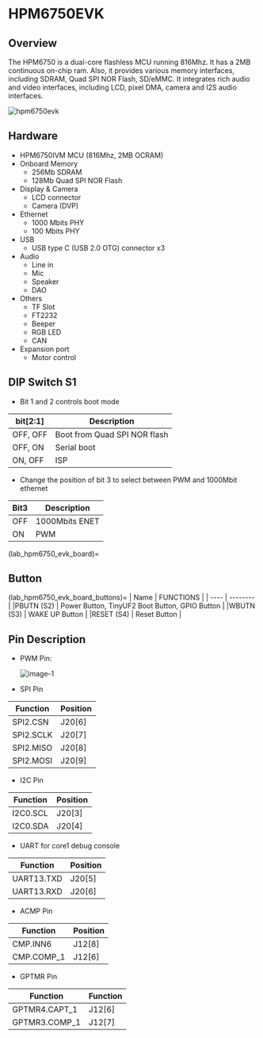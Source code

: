 # HPM6750EVK

## Overview

The HPM6750 is a dual-core flashless MCU running 816Mhz. It has a 2MB continuous on-chip ram. Also, it provides various memory interfaces, including SDRAM, Quad SPI NOR Flash, SD/eMMC. It integrates rich audio and video interfaces, including LCD, pixel DMA, camera and I2S audio interfaces.

 ![hpm6750evk](../../doc/images/boards/hpm6750evk/hpm6750evk.png "hpm6750evk")

## Hardware

- HPM6750IVM MCU (816Mhz, 2MB OCRAM)
- Onboard Memory
  - 256Mb SDRAM
  - 128Mb Quad SPI NOR Flash
- Display & Camera
  - LCD connector
  - Camera (DVP)
- Ethernet
  - 1000 Mbits PHY
  - 100 Mbits PHY
- USB
  - USB type C (USB 2.0 OTG) connector x3
- Audio
  - Line in
  - Mic
  - Speaker
  - DAO
- Others
  - TF Slot
  - FT2232
  - Beeper
  - RGB LED
  - CAN
- Expansion port
  - Motor control

## DIP Switch S1

- Bit 1 and 2 controls boot mode

| bit[2:1] | Description                  |
| -------- | ---------------------------- |
| OFF, OFF | Boot from Quad SPI NOR flash |
| OFF, ON  | Serial boot                  |
| ON, OFF  | ISP                          |

- Change the position of bit 3 to select between PWM and 1000Mbit ethernet

| Bit3 | Description    |
| ---- | -------------- |
| OFF  | 1000Mbits ENET |
| ON   | PWM            |

(lab_hpm6750_evk_board)=
## Button
(lab_hpm6750_evk_board_buttons)=
| Name | FUNCTIONS |
| ---- | -------- |
|PBUTN (S2) | Power Button, TinyUF2 Boot Button, GPIO Button |
|WBUTN (S3) | WAKE UP Button |
|RESET (S4) | Reset Button |

## Pin Description

- PWM Pin:

  ![image-1](../../doc/images/boards/hpm6750evk/hpm6750evk_pwm_output_pin.png "image-1")

- SPI Pin

| Function | Position |
| ---- | -------- |
| SPI2.CSN    | J20[6] |
| SPI2.SCLK   | J20[7] |
| SPI2.MISO   | J20[8] |
| SPI2.MOSI   | J20[9] |

- I2C Pin

| Function | Position |
| ---- | -------- |
| I2C0.SCL    | J20[3] |
| I2C0.SDA    | J20[4] |

- UART for core1 debug console

| Function | Position |
| ---- | -------- |
| UART13.TXD    | J20[5] |
| UART13.RXD    | J20[6] |

- ACMP Pin

| Function | Position |
| ---- | -------- |
| CMP.INN6    | J12[8] |
| CMP.COMP_1  | J12[6] |

- GPTMR Pin

| Function | Function |
| ---- | -------- |
| GPTMR4.CAPT_1  | J12[6] |
| GPTMR3.COMP_1  | J12[7] |
